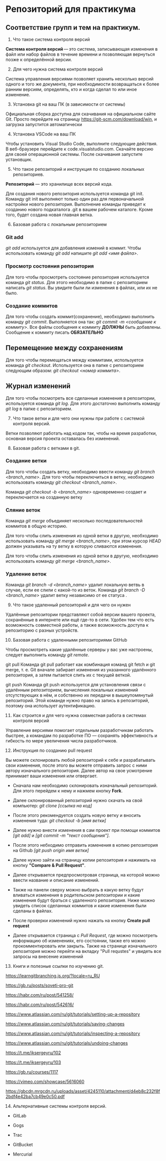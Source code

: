 # Репозиторий для практикума
## Соответствие групп и тем на практикум.

1. Что такое система контроля версий

**Система контроля версий** — это система, записывающая изменения в файл или набор файлов в течение времени и позволяющая вернуться позже к определённой версии.

2. Для чего нужна система контроля версий

Система управления версиями позволяет хранить несколько версий одного и того же документа, при необходимости возвращаться к более ранним версиям, определять, кто и когда сделал то или иное изменение.

3. Установка git на ваш ПК (в зависимости от системы)

Официальная сборка доступна для скачивания на официальном сайте Git. Просто перейдите на страницу https://git-scm.com/download/win, и загрузка запустится автоматически

4. Установка VSCode на ваш ПК

Чтобы установить Visual Studio Code, выполните следующие действия. В веб-браузере перейдите к code.visualstudio.com. Скачайте версию для своей операционной системы. После скачивания запустите установщик.

5. Что такое репозиторий и инструкция по созданию локальных репозиториев.

**Репозиторий** — это хранилище всех версий кода.

Для создания нового репозитория используется команда git init. Команду git init выполняют только один раз для первоначальной настройки нового репозитория. Выполнение команды приведет к созданию нового подкаталога .git в вашем рабочем каталоге. Кроме того, будет создана новая главная ветка.

6. Базовая работа с локальным репозиторием

### Git add
*git add* используется для добавления измений в коммит. Чтобы использовать команду *git add* напишите *git add <имя файла>*.

### Просмотр состояния репозитория
Для того чтобы просмотреть состояние репозитория используется команда *git status*. Для этого необходимо в папке с репозиторием написать  *git status*. Вы увидите были ли изменения в файлах, или их не было.

### Создание коммитов
Для того чтобы создать коммит(сохранение), необходимо выполнить команду *git commit*. Выполняется она так:  *git commit -m <сообщение к коммиту>*. Все файлы сообщения к коммиту **ДОЛЖНЫ** быть добавлены. Сообщение к коммиту писать **ОБЯЗАТЕЛЬНО**
## Перемещение между сохранениям
Для того чтобы перемещаться между коммитами, используется команда *git checkout*. Используется она в папке с репозиторием следующим образом: *git checkout <номер коммита>*.
## Журнал изменений
Для того чтобы посмотреть все сделанные изменения в репозитории, используется команда *git log*. Для этого достаточно выполнить команду *git log* в папке с репозиторием.


7. Что такое ветки и для чего они нужны при работе с системой контроля версий.

Ветки позволяют работать над кодом так, чтобы на время разработки, основная версия проекта оставалась без изменений.

8. Базовая работа с ветками в git.

### Создание ветки

Для того чтобы создать ветку, необходимо ввести команду *git branch <branch_name>*. Для того чтобы переключиться в ветку, необходимо использовать команду *git checkout <branch_name>*.

Команда *git checkout -b <branch_name>* одновременно создает и переключается на созданную ветку

### Сляние веток

Команда *git merge* объединяет несколько последовательностей коммитов в общую историю.

Для того чтобы слить изменения из одной ветки в другую, необходимо использовать команду *git merge <branch_name>*, при этом курсор *HEAD* должен указывать на ту ветку в которую сливаются изменения.

Для того чтобы слить изменения из одной ветки в другую, необходимо использовать команду *git merge <branch_name>*.

### Удаление веток

Команда  *git branch -d <branch_name>* удалит локальную ветвь в случае, если ее слили с какой-то из веток. Команда *git branch -D <branch_name>* удалит ветку независимо от ее статуса .

9. Что такое удаленный репозиторий и для чего он нужен

Удалённые репозитории представляют собой версии вашего проекта, сохранённые в интернете или ещё где-то в сети. Удобен тем что есть возможность совместной работы, а также возможность доступа к репозиторию с разных устройств. 

10. Базовая работа с удаленными репозиториями GitHub

Чтобы просмотреть какие удалённые серверы у вас уже настроены, следует выполнить команду *git remote*.

git pull
Команда git pull работает как комбинация команд git fetch и git merge, т. е. Git вначале забирает изменения из указанного удалённого репозитория, а затем пытается слить их с текущей веткой.

git push
Команда git push используется для установления связи с удалённым репозиторием, вычисления локальных изменений отсутствующих в нём, и собственно их передачи в вышеупомянутый репозиторий. Этой команде нужно право на запись в репозиторий, поэтому она использует аутентификацию.

11. Как строится и для чего нужна совместная работа в системах контроля версий

Управление версиями помогает отдельным разработчикам работать быстрее, а командам по разработке ПО — сохранять эффективность и гибкость по мере увеличения числа разработчиков.

12. Инструкция по созданию pull request

Вы можете склонировать любой репозиторий к себе и разрабатывать свои изменения, после этого вы можете отправить запрос с ними автору изначального репозитория. Далее автор на свое усмотрение принимает ваши изменения или отвергает.

* Сначала нам необходимо склонировать изначальный репозиторий. Для этого перейдем к нему и нажмем кнопку **Fork**.

* Далее склонированный репозиторий нужно скачать на свой компьютер: *git clone [ссылка на код]*

* После этого рекомендуется создать новую ветку и вносить изменения туда: *git checkout -b [имя ветки]*

* Далее нужно внести изменения в сам проект при помощи коммитов *[git add]* и *[git commit -m "текст сообщения"]*.

* После этого небходимо отправить изменения в копию репозитория на Github *[git push origin имя ветки]*

* Далее нужно зайти на страницу копии репозитория и нажимать на кнопку **"Compare & Pull Request"**.

* Далее открывается предпросмотровая страница, на которой можно ввести название и описание изменений.

* Также на панели сверху можно выбрать в какую ветку будут вливаться изменения в родительском репозитории и какие изменения будут браться с удаленного репозитория. Ниже можно увидеть список сделанных коммитов и какие изменения были сделаны в файлах.

* После проверки изменений нужно нажать на кнопку **Create pull request**

* Далее открывается страница с *Pull Request*, где можно посмотреть информацию об изменениях, его состоянии, также его можно прокомментировать или закрыть. Также на странице изначального репозитория можно перейти на вкладку "Pull requstes" и увидеть все запросы на внесение изменений

13. Книги и полезные ссылки по изучению git.

https://learngitbranching.js.org/?locale=ru_RU

https://gb.ru/posts/soveti-pro-git

https://habr.com/ru/post/541258/

https://habr.com/ru/post/542616/

https://www.atlassian.com/ru/git/tutorials/setting-up-a-repository

https://www.atlassian.com/ru/git/tutorials/saving-changes

https://www.atlassian.com/ru/git/tutorials/inspecting-a-repository

https://www.atlassian.com/ru/git/tutorials/undoing-changes

https://t.me/iksergeyru/102

https://t.me/iksergeyru/103

https://gb.ru/courses/1117

https://vimeo.com/showcase/5616060

https://gbcdn.mrgcdn.ru/uploads/asset/4245110/attachment/d4eb8c232f8f2bdf4e42ba7cb49e0c50.pdf

14. Альтернативные системы контроля версий.

* GitLab

* Gogs

* Trac

* GitBucket

* Mercurial
